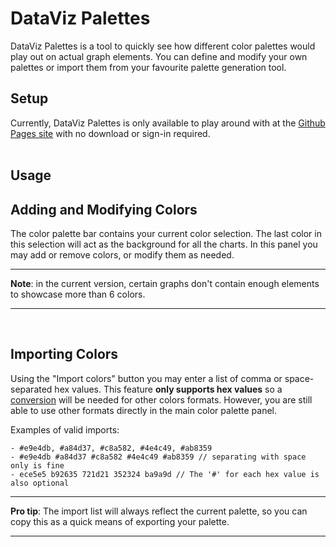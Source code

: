 # **DataViz Palettes**

DataViz Palettes is a tool to quickly see how different color palettes would play out on actual graph elements. You can define and modify your own palettes or import them from your favourite palette generation tool.
<br>

## Setup
Currently, DataViz Palettes is only available to play around with at the [Github Pages site](https://schubert-da.github.io/dataviz-palette-tool/) with no download or sign-in required.
<br><br>


## Usage

## Adding and Modifying Colors
The color palette bar contains your current color selection. The last color in this selection will act as the background for all the charts. In this panel you may add or remove colors, or modify them as needed.

---
**Note**: in the current version, certain graphs don't contain enough elements to showcase more than 6 colors.

---
<br>

## Importing Colors
Using the "Import colors" button you may enter a list of comma or space-separated hex values. 
This feature **only supports hex values** so a [conversion](https://www.w3schools.com/colors/colors_converter.asp) will be needed for other colors formats. However, you are still able to use other formats directly in the main color palette panel.

Examples of valid imports:
```
- #e9e4db, #a84d37, #c8a582, #4e4c49, #ab8359
- #e9e4db #a84d37 #c8a582 #4e4c49 #ab8359 // separating with space only is fine
- ece5e5 b92635 721d21 352324 ba9a9d // The '#' for each hex value is also optional
```
---
**Pro tip**: The import list will always reflect the current palette, so you can copy this as a quick means of exporting your palette.

---